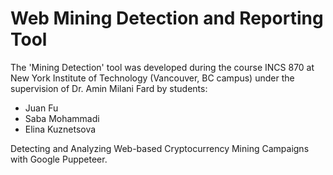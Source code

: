 # Web Mining Detection and Reporting Tool
<a name="readme-top"></a>
The 'Mining Detection' tool was developed during the course INCS 870 at New York Institute of Technology (Vancouver, BC campus) under the supervision of Dr. Amin Milani Fard by students:
 
- Juan Fu
- Saba Mohammadi
- Elina Kuznetsova

Detecting and Analyzing Web-based Cryptocurrency Mining Campaigns with Google Puppeteer.
